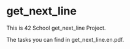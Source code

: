 # get_next_line

This is 42 School get_next_line Project.

The tasks you can find in get_next_line.en.pdf.
